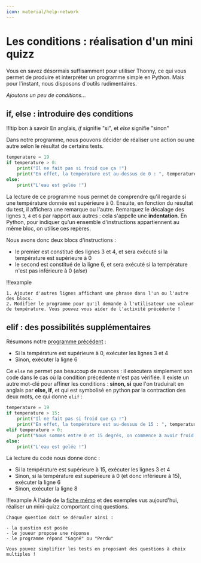 ```yaml
---
icon: material/help-network
---
```


# Les conditions : réalisation d'un mini quizz

Vous en savez désormais suffisamment pour utiliser Thonny, ce qui vous permet de produire et interpréter un programme simple en Python. Mais pour l'instant, nous disposons d'outils rudimentaires.

_Ajoutons un peu de conditions..._

## if, else : introduire des conditions

!!!tip bon à savoir
    En anglais, _if_ signifie "si", et _else_ signifie "sinon"

Dans notre programme, nous pouvons décider de réaliser une action ou une autre selon le résultat de certains tests.

```python linenums="1"
temperature = 19
if temperature > 0:
    print("Il ne fait pas si froid que ça !")
    print("En effet, la température est au-dessus de 0 : ", temperature, " degrés Celsius.")
else:
    print("L'eau est gelée !")
```

La lecture de ce programme nous permet de comprendre qu'il regarde si une température donnée est supérieure à 0. Ensuite, en fonction du résultat du test, il affichera une remarque ou l'autre.
Remarquez le décalage des lignes `3`, `4` et `6` par rapport aux autres : cela s'appelle une **indentation**. En Python, pour indiquer qu'un ensemble d'instructions appartiennent au même bloc, on utilise ces repères.

Nous avons donc deux blocs d'instructions :

- le premier est constitué des lignes 3 et 4, et sera exécuté si la température est supérieure à 0
- le second est constitué de la ligne 6, et sera exécuté si la température n'est pas inférieure à 0 (_else_)

!!!example

    1. Ajouter d'autres lignes affichant une phrase dans l'un ou l'autre des blocs.
    2. Modifier le programme pour qu'il demande à l'utilisateur une valeur de température. Vous pouvez vous aider de l'activité précédente !

## elif : des possibilités supplémentaires

Résumons notre [programme précédent](#if-else-introduire-des-conditions) :

- Si la température est supérieure à 0, exécuter les lignes 3 et 4
- Sinon, exécuter la ligne 6

Ce `else` ne permet pas beaucoup de nuances : il exécutera simplement son code dans le cas où la condition précédente n'est pas vérifiée. Il existe un autre mot-clé pour affiner les conditions : **sinon, si** que l'on traduirait en anglais par **else, if**, et qui est symbolisé en python par la contraction des deux mots, ce qui donne `elif` :

```python linenums="1"
temperature = 19
if temperature > 15:
    print("Il ne fait pas si froid que ça !")
    print("En effet, la température est au-dessus de 15 : ", temperature, " degrés Celsius.")
elif temperature > 0:
    print("Nous sommes entre 0 et 15 degrés, on commence à avoir froid !")
else:
    print("L'eau est gelée !")
```

La lecture du code nous donne donc :

- Si la température est supérieure à 15, exécuter les lignes 3 et 4
- Sinon, si la température est supérieure à 0 (et donc inférieure à 15), exécuter la ligne 6
- Sinon, exécuter la ligne 8

!!!example
    À l'aide de la [fiche mémo](python1.md) et des exemples vus aujourd'hui, réaliser un mini-quizz comportant cinq questions.

    Chaque question doit se dérouler ainsi :

    - la question est posée
    - le joueur propose une réponse
    - le programme répond "Gagné" ou "Perdu"

    Vous pouvez simplifier les tests en proposant des questions à choix multiples !

